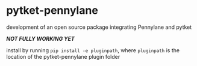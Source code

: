 # pytket-pennylane
development of an open source package integrating Pennylane and pytket


***NOT FULLY WORKING YET***

install by running `pip install -e pluginpath`, where `pluginpath` is the location of the pytket-pennylane plugin folder 
